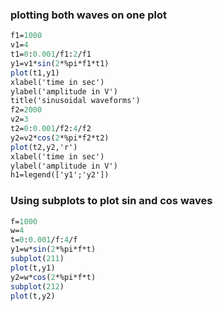 ### plotting both waves on one plot
```scilab
f1=1000 
v1=4 
t1=0:0.001/f1:2/f1 
y1=v1*sin(2*%pi*f1*t1) 
plot(t1,y1) 
xlabel('time in sec') 
ylabel('amplitude in V') 
title('sinusoidal waveforms')  
f2=2000 
v2=3 
t2=0:0.001/f2:4/f2 
y2=v2*cos(2*%pi*f2*t2) 
plot(t2,y2,'r') 
xlabel('time in sec') 
ylabel('amplitude in V') 
h1=legend(['y1';'y2']) 
```

### Using subplots to plot sin and cos waves
```scilab
f=1000
w=4
t=0:0.001/f:4/f
y1=w*sin(2*%pi*f*t)
subplot(211)
plot(t,y1)
y2=w*cos(2*%pi*f*t)
subplot(212)
plot(t,y2)
